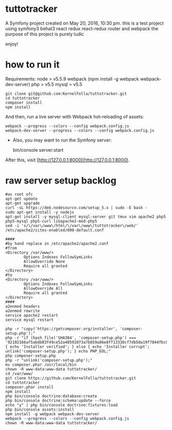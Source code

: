 tuttotracker
============

A Symfony project created on May 20, 2016, 10:30 pm.
this is a test project using symfony3 behat3 react redux react-redux router and webpack
the purpose of this project is purely ludic

enjoy!

how to run it
=============

Requirements:
node > v5.5.9
webpack (npm install -g webpack webpack-dev-server)
php > v5.5
mysql > v5.5

    git clone git@github.com:KernelFolla/tuttotracker.git
    cd tuttotracker
    composer install
    npm install

And then, run a live server with Webpack hot-reloading of assets:

    webpack --progress --colors --config webpack.config.js
    webpack-dev-server --progress --colors --config webpack.config.js

* Also, you may want to run the Symfony server:

    bin/console server:start

After this, visit [http://127.0.0.1:8000](http://127.0.0.1:8000).

raw server setup backlog
=============
    #as root ofc
    apt-get update
    apt-get upgrade
    curl -sL https://deb.nodesource.com/setup_5.x | sudo -E bash -
    sudo apt-get install -y nodejs
    apt-get install -y mysql-client mysql-server git tmux vim apache2 php5 php5-mysql php5-curl libapache2-mod-php5
    sed -i 's/\/var\/www\/html/\/var\/www\/tuttotracker\/web/' /etc/apache2/sites-enabled/000-default.conf

    ####
    #by hand replace in /etc/apache2/apache2.conf
    #from
    <Directory /var/www/>
            Options Indexes FollowSymLinks
            AllowOverride None
            Require all granted
    </Directory>
    #to
    <Directory /var/www/>
            Options Indexes FollowSymLinks
            AllowOverride All
            Require all granted
    </Directory>
    ####
    a2enmod headers
    a2enmod rewrite
    service apache2 restart
    service mysql restart

    php -r "copy('https://getcomposer.org/installer', 'composer-setup.php');"
    php -r "if (hash_file('SHA384', 'composer-setup.php') === '92102166af5abdb03f49ce52a40591073a7b859a86e8ff13338cf7db58a19f7844fbc0bb79b2773bf30791e935dbd938') { echo 'Installer verified'; } else { echo 'Installer corrupt'; unlink('composer-setup.php'); } echo PHP_EOL;"
    php composer-setup.php
    php -r "unlink('composer-setup.php');"
    mv composer.phar /usr/local/bin
    chown -R www-data:www-data tuttotracker/
    cd /var/www/
    git clone https://github.com/KernelFolla/tuttotracker.git
    cd tuttotracker
    composer.phar install
    npm install
    php bin/console doctrine:database:create
    php bin/console doctrine:schema:update --force
    echo "y" | php bin/console doctrine:fixtures:load
    php bin/console assets:install
    npm install -g webpack webpack-dev-server
    webpack --progress --colors --config webpack.config.js
    chown -R www-data:www-data tuttotracker/